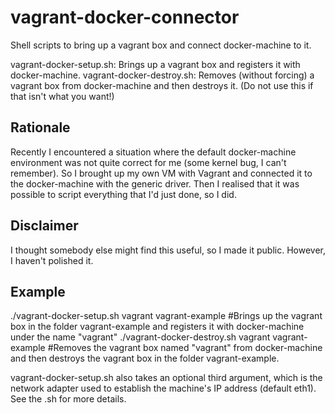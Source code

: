 # vagrant-docker-connector #

Shell scripts to bring up a vagrant box and connect docker-machine to it.

vagrant-docker-setup.sh: Brings up a vagrant box and registers it with docker-machine.
vagrant-docker-destroy.sh: Removes (without forcing) a vagrant box from docker-machine and then destroys it. (Do not use this if that isn't what you want!)

## Rationale ##

Recently I encountered a situation where the default docker-machine environment was not quite correct for me (some kernel bug, I can't remember). So I brought up my own VM with Vagrant and connected it to the docker-machine with the generic driver. Then I realised that it was possible to script everything that I'd just done, so I did.

## Disclaimer ##

I thought somebody else might find this useful, so I made it public. However, I haven't polished it.

## Example ##

./vagrant-docker-setup.sh vagrant vagrant-example #Brings up the vagrant box in the folder vagrant-example and registers it with docker-machine under the name "vagrant"
./vagrant-docker-destroy.sh vagrant vagrant-example #Removes the vagrant box named "vagrant" from docker-machine and then destroys the vagrant box in the folder vagrant-example.

vagrant-docker-setup.sh also takes an optional third argument, which is the network adapter used to establish the machine's IP address (default eth1). See the .sh for more details.